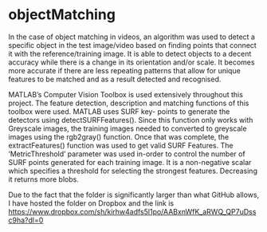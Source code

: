 # objectMatching
In the case of object matching in videos, an algorithm was used to detect a specific object in the test image/video based on finding points that connect it with the reference/training image. It is able to detect objects to a decent accuracy while there is a change in its orientation and/or scale. It becomes more accurate if there are less repeating patterns that allow for unique features to be matched and as a result detected and recognised.


MATLAB’s Computer Vision Toolbox is used extensively throughout this project. The feature detection, description and matching functions of this toolbox were used. MATLAB uses SURF key- points to generate the detectors using detectSURFFeatures(). Since this function only works with Greyscale images, the training images needed to converted to greyscale images using the rgb2gray() function. Once that was complete, the extractFeatures() function was used to get valid SURF Features. The ‘MetricThreshold’ parameter was used in-order to control the number of SURF points generated for each training image. It is a non-negative scalar which specifies a threshold for selecting the strongest features. Decreasing it returns more blobs.


Due to the fact that the folder is significantly larger than what GitHub allows, I have hosted the folder on Dropbox and the link is https://www.dropbox.com/sh/kirhw4adfs5l1po/AABxnWfK_aRWQ_QP7uDssc9ha?dl=0
